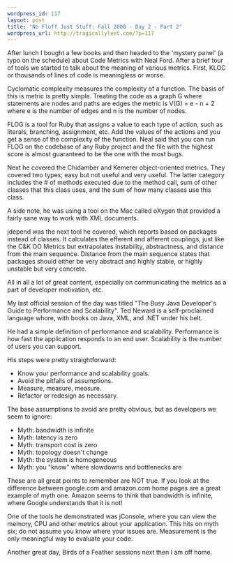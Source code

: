 ```yaml
--- 
wordpress_id: 117
layout: post
title: "No Fluff Just Stuff: Fall 2008 - Day 2 - Part 2"
wordpress_url: http://tragicallyleet.com/?p=117
---
```

After lunch I bought a few books and then headed to the 'mystery panel' (a typo on the schedule) about Code Metrics with Neal Ford. After a brief tour of tools we started to talk about the meaning of various metrics. First, KLOC or thousands of lines of code is meaningless or worse.

Cyclomatic complexity measures the complexity of a function. The basis of this is metric is pretty simple. Treating the code as a graph G where statements are nodes and paths are edges the metric is V(G) = e - n + 2 where e is the number of edges and n is the number of nodes.

FLOG is a tool for Ruby that assigns a value to each type of action, such as literals, branching, assignment, etc. Add the values of the actions and you get a sense of the complexity of the function. Neal said that you can run FLOG on the codebase of any Ruby project and the file with the highest score is almost guaranteed to be the one with the most bugs.

Next he covered the Chidamber and Kemerer object-oriented metrics. They covered two types; easy but not useful and very useful. The latter category includes the # of methods executed due to the method call, sum of other classes that this class uses, and the sum of how many classes use this class.

A side note, he was using a tool on the Mac called oXygen that provided a fairly sane way to work with XML documents.

jdepend was the next tool he covered, which reports based on packages instead of classes. It calculates the efferent and afferent couplings, just like the C&amp;K OO Metrics but extrapolates instability, abstractness, and distance from the main sequence. Distance from the main sequence states that packages should either be very abstract and highly stable, or highly unstable but very concrete.

All in all a lot of great content, especially on communicating the metrics as a part of developer motivation, etc.

My last official session of the day was titled &quot;The Busy Java Developer's Guide to Performance and Scalability&quot;. Ted Neward is a self-proclaimed language whore, with books on Java, XML, and .NET under his belt.

He had a simple definition of performance and scalability. Performance is how fast the application responds to an end user. Scalability is the number of users you can support.

His steps were pretty straightforward:

- Know your performance and scalability goals.
- Avoid the pitfalls of assumptions.
- Measure, measure, measure.
- Refactor or redesign as necessary.

The base assumptions to avoid are pretty obvious, but as developers we seem to ignore:

- Myth: bandwidth is infinite
- Myth: latency is zero
- Myth: transport cost is zero
- Myth: topology doesn't change
- Myth: the system is homogeneous
- Myth: you &quot;know&quot; where slowdowns and bottlenecks are

These are all great points to remember are NOT true. If you look at the difference between google.com and amazon.com home pages are a great example of myth one. Amazon seems to think that bandwidth is infinite, where Google understands that it is not!

One of the tools he demonstrated was jConsole, where you can view the memory, CPU and other metrics about your application.  This hits on myth six; do not assume you know where your issues are.  Measurement is the only meaningful way to evaluate your code.

Another great day, Birds of a Feather sessions next then I am off home.